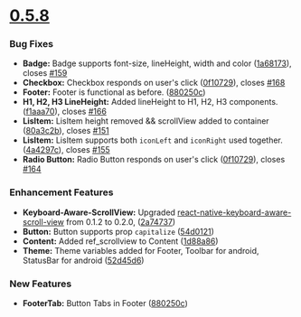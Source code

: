 
# [0.5.8](https://github.com/GeekyAnts/NativeBase/releases/tag/v0.5.8)

### Bug Fixes

-	**Badge:** Badge supports font-size, lineHeight, width and color ([1a68173](https://github.com/GeekyAnts/NativeBase/commit/1a68173a15e10ee425fb2daf172886d2c985d377)), closes [#159](https://github.com/GeekyAnts/NativeBase/issues/159)
-	**Checkbox:** Checkbox responds on user's click ([0f10729](https://github.com/GeekyAnts/NativeBase/commit/0f10729b7391e15454e73c7505d467a6e6cb341a)), closes [#168](https://github.com/GeekyAnts/NativeBase/issues/168)
-	**Footer:** Footer is functional as before. ([880250c](https://github.com/GeekyAnts/NativeBase/commit/880250c0ea9f9c0ebfab38c3b25fc92dc9af1aba))
-	**H1, H2, H3 LineHeight:** Added lineHeight to H1, H2, H3 components. ([f1aaa70](https://github.com/GeekyAnts/NativeBase/commit/f1aaa7066aa43482571bf7d8a5d8279b27484547)), closes [#166](https://github.com/GeekyAnts/NativeBase/issues/166)
-	**LisItem:** LisItem height removed && scrollView added to container ([80a3c2b](https://github.com/GeekyAnts/NativeBase/commit/80a3c2bcc5d4549a3806e2093f597ef3b6f7c7e2)), closes [#151](https://github.com/GeekyAnts/NativeBase/issues/151)
-	**LisItem:** LisItem supports both `iconLeft` and `iconRight` used together. ([4a4297c](https://github.com/GeekyAnts/NativeBase/commit/4a4297cce473b62c6ea7ff35d21c8bde671e4f8c)), closes [#155](https://github.com/GeekyAnts/NativeBase/issues/155)
-	**Radio Button:** Radio Button responds on user's click ([0f10729](https://github.com/GeekyAnts/NativeBase/commit/0f10729b7391e15454e73c7505d467a6e6cb341a)), closes [#164](https://github.com/GeekyAnts/NativeBase/issues/164)


### Enhancement Features

- **Keyboard-Aware-ScrollView:** Upgraded [react-native-keyboard-aware-scroll-view](https://github.com/APSL/react-native-keyboard-aware-scroll-view) from 0.1.2 to 0.2.0, ([2a74737](https://github.com/GeekyAnts/NativeBase/commit/2a74737ad680be54056942ce0a5d685bd846ebb8))
-	**Button:** Button supports prop `capitalize` ([54d0121](https://github.com/GeekyAnts/NativeBase/commit/54d0121407d42be322a882635ae2955152456e94))
-	**Content:** Added ref_scrollview to Content ([1d88a86](https://github.com/GeekyAnts/NativeBase/commit/1d88a86de0e2888808251cf71df9db8c267b36a0))
-	**Theme:** Theme variables added for Footer, Toolbar for android, StatusBar for android ([52d45d6](https://github.com/GeekyAnts/NativeBase/commit/52d45d61f6dfceb56ad8ab007f384f5e4c92094c))



### New Features

-	**FooterTab:** Button Tabs in Footer ([880250c](https://github.com/GeekyAnts/NativeBase/commit/880250c0ea9f9c0ebfab38c3b25fc92dc9af1aba))
